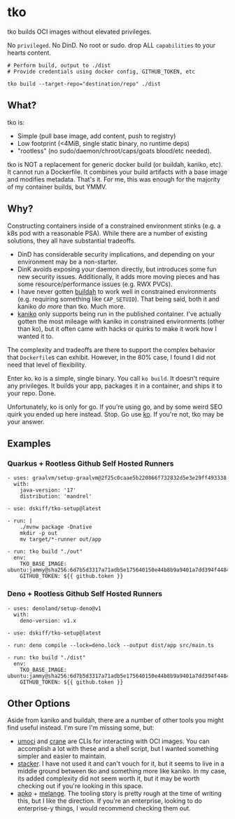 # tko

tko builds OCI images without elevated privileges. 

No `privileged`.
No DinD.
No root or sudo.
drop ALL `capabilities` to your hearts content.

```
# Perform build, output to ./dist
# Provide credentials using docker config, GITHUB_TOKEN, etc

tko build --target-repo="destination/repo" ./dist
```

## What?

tko is:
- Simple (pull base image, add content, push to registry)
- Low footprint (<4MiB, single static binary, no runtime deps)
- "rootless" (no sudo/daemon/chroot/caps/goats blood/etc needed).

tko is NOT a replacement for generic docker build (or buildah, kaniko, etc). It cannot run a Dockerfile. It combines your build artifacts with a base image and modifies metadata. That's it. For me, this was enough for the majority of my container builds, but YMMV.
 
## Why?

Constructing containers inside of a constrained environment stinks (e.g. a k8s pod with a reasonable PSA). While there are a number of existing solutions, they all have substantial tradeoffs.

- DinD has considerable security implications, and depending on your environment may be a non-starter.
- DinK avoids exposing your daemon directly, but introduces some fun new security issues. Additionally, it adds more moving pieces and has some resource/performance issues (e.g. RWX PVCs).
- I have never gotten [buildah](https://github.com/containers/buildah) to work well in constrained environments (e.g. requiring something like `CAP_SETUID`). That being said, both it and kaniko _do more_ than tko. Much more. 
- [kaniko](https://github.com/GoogleContainerTools/kaniko) only supports being run in the published container. I've actually gotten the most mileage with kaniko in constrained environments (other than ko), but it often came with hacks or quirks to make it work how I wanted it to.

The complexity and tradeoffs are there to support the complex behavior that `Dockerfile`s can exhibit. However, in the 80% case, I found I did not need that level of flexibility.

Enter ko. ko is a simple, single binary. You call `ko build`. It doesn't require any privileges. It builds your app, packages it in a container, and ships it to your repo. Done.

Unfortunately, ko is only for go. If you're using go, and by some weird SEO quirk you ended up here instead. Stop. Go use [ko](https://ko.build). If you're not, tko may be your answer.

## Examples

### Quarkus + Rootless Github Self Hosted Runners

```
- uses: graalvm/setup-graalvm@2f25c0caae5b220866f732832d5e3e29ff493338
  with:
    java-version: '17'
    distribution: 'mandrel'

- use: dskiff/tko-setup@latest
    
- run: |
    ./mvnw package -Dnative
    mkdir -p out
    mv target/*-runner out/app

- run: tko build "./out"
  env:
    TKO_BASE_IMAGE: ubuntu:jammy@sha256:6d7b5d3317a71adb5e175640150e44b8b9a9401a7dd394f44840626aff9fa94d
    GITHUB_TOKEN: ${{ github.token }}
```

### Deno + Rootless Github Self Hosted Runners

```
- uses: denoland/setup-deno@v1
  with:
    deno-version: v1.x

- use: dskiff/tko-setup@latest

- run: deno compile --lock=deno.lock --output dist/app src/main.ts 

- run: tko build "./dist"
  env:
    TKO_BASE_IMAGE: ubuntu:jammy@sha256:6d7b5d3317a71adb5e175640150e44b8b9a9401a7dd394f44840626aff9fa94d
    GITHUB_TOKEN: ${{ github.token }}
```

## Other Options

Aside from kaniko and buildah, there are a number of other tools you might find useful instead. I'm sure I'm missing some, but:

- [umoci](https://umo.ci/) and [crane](https://github.com/google/go-containerregistry/blob/main/cmd/crane/README.md) are CLIs for interacting with OCI images. You can accomplish a lot with these and a shell script, but I wanted something simpler and easier to maintain.
- [stacker](https://github.com/project-stacker/stacker). I have not used it and can't vouch for it, but it seems to live in a middle ground between tko and something more like kaniko. In my case, its added complexity did not seem worth it, but it may be worth checking out if you're looking in this space.
- [apko](https://github.com/chainguard-dev/apko) + [melange](https://github.com/chainguard-dev/melange). The tooling story is pretty rough at the time of writing this, but I like the direction. If you're an enterprise, looking to do enterprise-y things, I would recommend checking them out.
